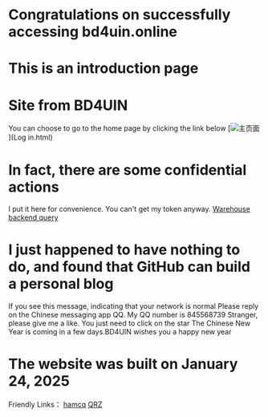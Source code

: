 # Congratulations on successfully accessing bd4uin.online
# This is an introduction page
# Site from BD4UIN
You can choose to go to the home page by clicking the link below
[![主页面](https://img.shields.io/badge/访问-主页面-blue)](Log in.html)
# In fact, there are some confidential actions
I put it here for convenience. You can't get my token anyway.
[Warehouse backend query](https://bd4uin.online/confidential/Query.html)
# I just happened to have nothing to do, and found that GitHub can build a personal blog
If you see this message, indicating that your network is normal
Please reply on the Chinese messaging app QQ. My QQ number is 845568739
Stranger, please give me a like. You just need to click on the star
The Chinese New Year is coming in a few days.BD4UIN wishes you a happy new year
# The website was built on January 24, 2025
Friendly Links：
[hamcq](https://www.hamcq.cn/BD4UIN)
[QRZ](https://www.qrz.com/db/bd4uin)
